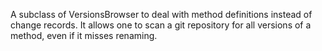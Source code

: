 A subclass of VersionsBrowser to deal with method definitions instead of change records. It allows one to scan a git repository for all versions of a method, even if it misses renaming.